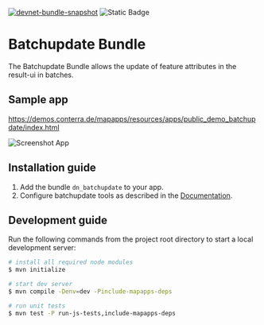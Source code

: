 [![devnet-bundle-snapshot](https://github.com/conterra/mapapps-batchupdate/actions/workflows/devnet-bundle-snapshot.yml/badge.svg)](https://github.com/conterra/mapapps-batchupdate/actions/workflows/devnet-bundle-snapshot.yml)
![Static Badge](https://img.shields.io/badge/tested_for_map.apps-4.19.1-%20?labelColor=%233E464F&color=%232FC050)
# Batchupdate Bundle
The Batchupdate Bundle allows the update of feature attributes in the result-ui in batches.

## Sample app
https://demos.conterra.de/mapapps/resources/apps/public_demo_batchupdate/index.html

![Screenshot App](https://github.com/conterra/mapapps-batchupdate/blob/main/screenshot.JPG)

## Installation guide
1. Add the bundle `dn_batchupdate` to your app.
2. Configure batchupdate tools as described in the [Documentation](https://github.com/conterra/mapapps-welcome/tree/main/src/main/js/bundles/dn_batchupdate).

## Development guide
Run the following commands from the project root directory to start a local development server:

```bash
# install all required node modules
$ mvn initialize

# start dev server
$ mvn compile -Denv=dev -Pinclude-mapapps-deps

# run unit tests
$ mvn test -P run-js-tests,include-mapapps-deps
```
